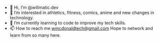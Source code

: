 - 👋 Hi, I’m @willmatic.dev
- 👀 I’m interested in athletics, fitness, comics, anime and new changes in technology.
- 🌱 I’m currently learning to code to improve my tech skills.
- 📫 How to reach me wmcdonaldtech@gmail.com
Hope to network and learn from so many here.

<!---
willmatic404/willmatic.dev is a ✨ special ✨ repository because its `README.md` (this file) appears on your GitHub profile.
You can click the Preview link to take a look at your changes.
--->
